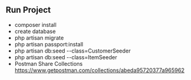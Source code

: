 ## Run Project

- composer install
- create database
- php artisan migrate
- php artisan passport:install
- php artisan db:seed --class=CustomerSeeder
- php artisan db:seed --class=ItemSeeder
- Postman  Share Collections https://www.getpostman.com/collections/abeda95720377a965962
